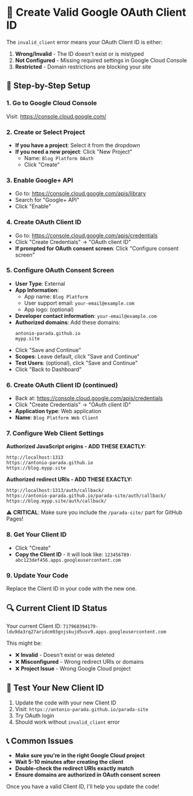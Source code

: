 # 🔧 Create Valid Google OAuth Client ID

The `invalid_client` error means your OAuth Client ID is either:
1. **Wrong/Invalid** - The ID doesn't exist or is mistyped
2. **Not Configured** - Missing required settings in Google Cloud Console
3. **Restricted** - Domain restrictions are blocking your site

## 🚀 Step-by-Step Setup

### 1. Go to Google Cloud Console
Visit: https://console.cloud.google.com/

### 2. Create or Select Project
- **If you have a project**: Select it from the dropdown
- **If you need a new project**: Click "New Project"
  - Name: `Blog Platform OAuth`
  - Click "Create"

### 3. Enable Google+ API
- Go to: https://console.cloud.google.com/apis/library
- Search for "Google+ API" 
- Click "Enable"

### 4. Create OAuth Client ID
- Go to: https://console.cloud.google.com/apis/credentials
- Click "Create Credentials" → "OAuth client ID"
- **If prompted for OAuth consent screen**: Click "Configure consent screen"

### 5. Configure OAuth Consent Screen
- **User Type**: External
- **App Information**:
  - App name: `Blog Platform`
  - User support email: `your-email@example.com`
  - App logo: (optional)
- **Developer contact information**: `your-email@example.com`
- **Authorized domains**: Add these domains:
  ```
  antonio-parada.github.io
  mypp.site
  ```
- Click "Save and Continue"
- **Scopes**: Leave default, click "Save and Continue"
- **Test Users**: (optional), click "Save and Continue"
- Click "Back to Dashboard"

### 6. Create OAuth Client ID (continued)
- Back at: https://console.cloud.google.com/apis/credentials
- Click "Create Credentials" → "OAuth client ID"
- **Application type**: Web application
- **Name**: `Blog Platform Web Client`

### 7. Configure Web Client Settings
**Authorized JavaScript origins - ADD THESE EXACTLY:**
```
http://localhost:1313
https://antonio-parada.github.io
https://blog.mypp.site
```

**Authorized redirect URIs - ADD THESE EXACTLY:**
```
http://localhost:1313/auth/callback/
https://antonio-parada.github.io/parada-site/auth/callback/
https://blog.mypp.site/auth/callback/
```

⚠️ **CRITICAL**: Make sure you include the `/parada-site/` part for GitHub Pages!

### 8. Get Your Client ID
- Click "Create"
- **Copy the Client ID** - it will look like: `123456789-abc123def456.apps.googleusercontent.com`

### 9. Update Your Code
Replace the Client ID in your code with the new one.

## 🔍 Current Client ID Status
Your current Client ID: `717968394179-ldu9da3rq27aridcm93gnjskujd5usv9.apps.googleusercontent.com`

This might be:
- ❌ **Invalid** - Doesn't exist or was deleted
- ❌ **Misconfigured** - Wrong redirect URIs or domains
- ❌ **Project Issue** - Wrong Google Cloud project

## 🧪 Test Your New Client ID
1. Update the code with your new Client ID
2. Visit: `https://antonio-parada.github.io/parada-site`
3. Try OAuth login
4. Should work without `invalid_client` error

## 📞 Common Issues
- **Make sure you're in the right Google Cloud project**
- **Wait 5-10 minutes after creating the client**
- **Double-check the redirect URIs exactly match**
- **Ensure domains are authorized in OAuth consent screen**

Once you have a valid Client ID, I'll help you update the code!

